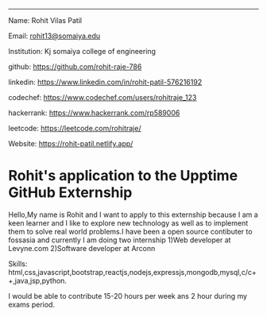 ---
Name: Rohit Vilas Patil

Email: rohit13@somaiya.edu

Institution: Kj somaiya college of engineering

github: https://github.com/rohit-raje-786

linkedin: https://www.linkedin.com/in/rohit-patil-576216192

codechef: https://www.codechef.com/users/rohitraje_123

hackerrank: https://www.hackerrank.com/rp589006

leetcode: https://leetcode.com/rohitraje/

Website: https://rohit-patil.netlify.app/

# Rohit's application to the Upptime GitHub Externship

Hello,My name is Rohit and I want to apply to this externship because I am a keen learner and I like to explore new technology as well as to implement them to solve real world problems.I have been a open source contibuter to fossasia and currently I am doing two internship 
1)Web developer at Levyne.com
2)Software developer at Arconn

Skills: html,css,javascript,bootstrap,reactjs,nodejs,expressjs,mongodb,mysql,c/c++,java,jsp,python.

I would be able to contribute 15-20 hours per week ans 2 hour during my exams period.
